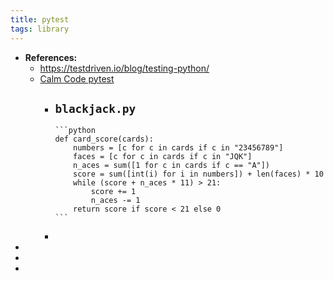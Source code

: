 ```yaml
---
title: pytest
tags: library
---
```


- **References:**
	- https://testdriven.io/blog/testing-python/
	- [Calm Code pytest](https://calmcode.io/pytest/introduction.html)
		- `blackjack.py`
			-
			  ```python
			  def card_score(cards):
			      numbers = [c for c in cards if c in "23456789"]
			      faces = [c for c in cards if c in "JQK"]
			      n_aces = sum([1 for c in cards if c == "A"])
			      score = sum([int(i) for i in numbers]) + len(faces) * 10
			      while (score + n_aces * 11) > 21:
			          score += 1
			          n_aces -= 1
			      return score if score < 21 else 0
			  ```
		-
-
-
-